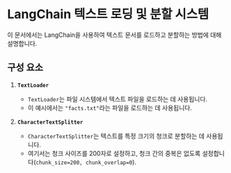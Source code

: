 # LangChain 텍스트 로딩 및 분할 시스템

이 문서에서는 LangChain을 사용하여 텍스트 문서를 로드하고 분할하는 방법에 대해 설명합니다.

## 구성 요소

1. **`TextLoader`**
   - `TextLoader`는 파일 시스템에서 텍스트 파일을 로드하는 데 사용됩니다.
   - 이 예시에서는 `"facts.txt"`라는 파일을 로드하는 데 사용됩니다.

2. **`CharacterTextSplitter`**
   - `CharacterTextSplitter`는 텍스트를 특정 크기의 청크로 분할하는 데 사용됩니다.
   - 여기서는 청크 사이즈를 200자로 설정하고, 청크 간의 중복은 없도록 설정합니다(`chunk_size=200, chunk_overlap=0`).
